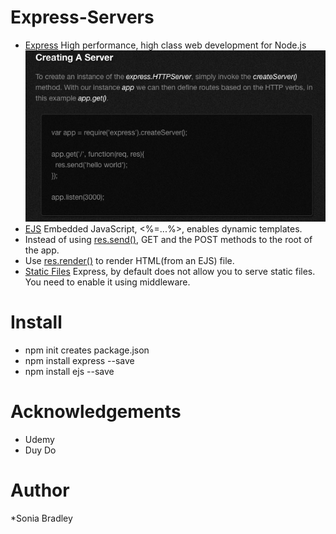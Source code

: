 # Express-Servers
* [Express](http://expressjs.com/2x/guide.html) High performance, high class web development for Node.js
![](assets/express.png)
* [EJS](http://ejs.co/) Embedded JavaScript, <%=...%>, enables dynamic templates.
* Instead of using [res.send()](https://expressjs.com/en/guide/routing.html), GET and the POST methods to the root of the app.
* Use [res.render()](https://codeforgeek.com/2015/01/render-html-file-expressjs/) to render HTML(from an EJS) file.
* [Static Files](https://www.tutorialspoint.com/expressjs/expressjs_static_files.htm) Express, by default does not allow you to serve static files. You need to enable it using middleware.

# Install
* npm init creates package.json
* npm install express --save
* npm install ejs --save

# Acknowledgements
* Udemy
* Duy Do

# Author

*Sonia Bradley


